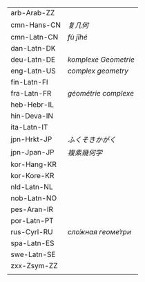 | | |
|-|-|
| arb-Arab-ZZ |  |
| cmn-Hans-CN | _复几何_ |
| cmn-Latn-CN | _fù jǐhé_ |
| dan-Latn-DK |  |
| deu-Latn-DE | _komplexe Geometrie_ |
| eng-Latn-US | _complex geometry_ |
| fin-Latn-FI |  |
| fra-Latn-FR | _géométrie complexe_ |
| heb-Hebr-IL |  |
| hin-Deva-IN |  |
| ita-Latn-IT |  |
| jpn-Hrkt-JP | _ふくそきかがく_ |
| jpn-Jpan-JP | _複素幾何学_ |
| kor-Hang-KR |  |
| kor-Kore-KR |  |
| nld-Latn-NL |  |
| nob-Latn-NO |  |
| pes-Aran-IR |  |
| por-Latn-PT |  |
| rus-Cyrl-RU | _сло́жная геоме́три_ |
| spa-Latn-ES |  |
| swe-Latn-SE |  |
| zxx-Zsym-ZZ |  |
|  |  |